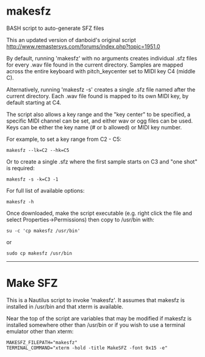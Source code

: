 makesfz
=======

BASH script to auto-generate SFZ files

This an updated version of danboid's original script http://www.remastersys.com/forums/index.php?topic=1951.0

By default, running 'makesfz' with no arguments creates individual .sfz files for every .wav file found in the current directory. Samples are mapped across the entire keyboard with pitch_keycenter set to MIDI key C4 (middle C).

Alternatively, running 'makesfz -s' creates a single .sfz file named after the current directory. Each .wav file found is mapped to its own MIDI key, by default starting at C4.

The script also allows a key range and the "key center" to be specified, a specific MIDI channel can be set, and either wav or ogg files can be used. Keys can be either the key name (# or b allowed) or MIDI key number.

For example, to set a key range from C2 - C5:

    makesfz --lk=C2 --hk=C5

Or to create a single .sfz where the first sample starts on C3 and "one shot" is required:

    makesfz -s -k=C3 -1

For full list of available options:

    makesfz -h

Once downloaded, make the script executable (e.g. right click the file and select Properties->Permissions) then copy to /usr/bin with:

    su -c 'cp makesfz /usr/bin'

or

    sudo cp makesfz /usr/bin

___

Make SFZ
========

This is a Nautilus script to invoke 'makesfz'. It assumes that makesfz is installed in /usr/bin and that xterm is available.

Near the top of the script are variables that may be modified if makesfz is installed somewhere other than /usr/bin or if you wish to use a terminal emulator other than xterm:

    MAKESFZ_FILEPATH="makesfz"
    TERMINAL_COMMAND="xterm -hold -title MakeSFZ -font 9x15 -e"
